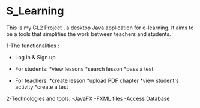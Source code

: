 # S_Learning
This is my GL2 Project , a desktop Java application for e-learning. 
It aims to be a tools that simplifies the work between teachers and students.

1-The functionalities : 
- Log in & Sign up 
- For students: *view lessons 
                *search lesson
                *pass a test
    
- For teachers: *create lesson
                *upload PDF chapter
                *view student's activity
                *create a test
                
2-Technologies and tools:
-JavaFX 
-FXML files 
-Access Database
